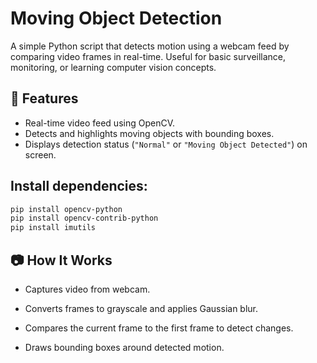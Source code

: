 # Moving Object Detection

A simple Python script that detects motion using a webcam feed by comparing video frames in real-time. Useful for basic surveillance, monitoring, or learning computer vision concepts.

## 📌 Features
- Real-time video feed using OpenCV.
- Detects and highlights moving objects with bounding boxes.
- Displays detection status (`"Normal"` or `"Moving Object Detected"`) on screen.

## Install dependencies:
```bash
pip install opencv-python
pip install opencv-contrib-python
pip install imutils
```

## 📷 How It Works
- Captures video from webcam.

- Converts frames to grayscale and applies Gaussian blur.

- Compares the current frame to the first frame to detect changes.

- Draws bounding boxes around detected motion.
